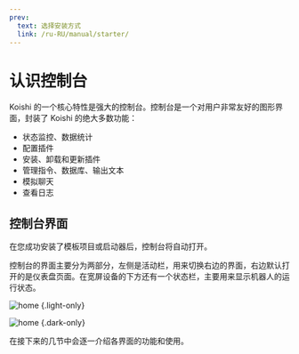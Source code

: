 ```yaml
---
prev:
  text: 选择安装方式
  link: /ru-RU/manual/starter/
---
```


# 认识控制台

Koishi 的一个核心特性是强大的控制台。控制台是一个对用户非常友好的图形界面，封装了 Koishi 的绝大多数功能：

- 状态监控、数据统计
- 配置插件
- 安装、卸载和更新插件
- 管理指令、数据库、输出文本
- 模拟聊天
- 查看日志

## 控制台界面

在您成功安装了模板项目或启动器后，控制台将自动打开。

控制台的界面主要分为两部分，左侧是活动栏，用来切换右边的界面，右边默认打开的是仪表盘页面。在宽屏设备的下方还有一个状态栏，主要用来显示机器人的运行状态。

![home](../../../shared/manual/console/home.light.webp) {.light-only}

![home](../../../shared/manual/console/home.dark.webp) {.dark-only}

在接下来的几节中会逐一介绍各界面的功能和使用。

